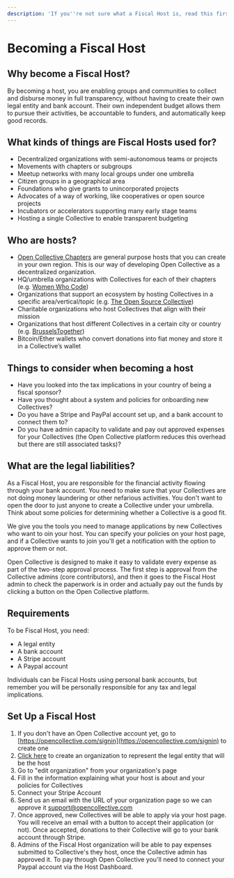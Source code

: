 ```yaml
---
description: 'If you''re not sure what a Fiscal Host is, read this first.'
---
```


# Becoming a Fiscal Host

## Why become a Fiscal Host?

By becoming a host, you are enabling groups and communities to collect and disburse money in full transparency, without having to create their own legal entity and bank account. Their own independent budget allows them to pursue their activities, be accountable to funders, and automatically keep good records.

## What kinds of things are Fiscal Hosts used for?

* Decentralized organizations with semi-autonomous teams or projects
* Movements with chapters or subgroups
* Meetup networks with many local groups under one umbrella
* Citizen groups in a geographical area
* Foundations who give grants to unincorporated projects
* Advocates of a way of working, like cooperatives or open source projects
* Incubators or accelerators supporting many early stage teams
* Hosting a single Collective to enable transparent budgeting

## Who are hosts?

* [Open Collective Chapters](https://opencollective.com/chapters) are general purpose hosts that you can create in your own region. This is our way of developing Open Collective as a decentralized organization.
* HQ/umbrella organizations with Collectives for each of their chapters \(e.g. [Women Who Code](https://opencollective.com/wwcode)\)
* Organizations that support an ecosystem by hosting Collectives in a specific area/vertical/topic \(e.g. [The Open Source Collective](https://opencollective.com/opensource)\)
* Charitable organizations who host Collectives that align with their mission
* Organizations that host different Collectives in a certain city or country \(e.g. [BrusselsTogether](https://opencollective.com/brusselstogether)\)
* Bitcoin/Ether wallets who convert donations into fiat money and store it in a Collective’s wallet

## Things to consider when becoming a host

* Have you looked into the tax implications in your country of being a fiscal sponsor?
* Have you thought about a system and policies for onboarding new Collectives?
* Do you have a Stripe and PayPal account set up, and a bank account to connect them to?
* Do you have admin capacity to validate and pay out approved expenses for your Collectives \(the Open Collective platform reduces this overhead but there are still associated tasks\)?

## What are the legal liabilities?

As a Fiscal Host, you are responsible for the financial activity flowing through your bank account. You need to make sure that your Collectives are not doing money laundering or other nefarious activities. You don't want to open the door to just anyone to create a Collective under your umbrella. Think about some policies for determining whether a Collective is a good fit.

We give you the tools you need to manage applications by new Collectives who want to oin your host. You can specify your policies on your host page, and if a Collective wants to join you'll get a notification with the option to approve them or not.

Open Collective is designed to make it easy to validate every expense as part of the two-step approval process. The first step is approval from the Collective admins \(core contributors\), and then it goes to the Fiscal Host admin to check the paperwork is in order and actually pay out the funds by clicking a button on the Open Collective platform.

## Requirements

To be Fiscal Host, you need:

* A legal entity
* A bank account
* A Stripe account
* A Paypal account

 Individuals can be Fiscal Hosts using personal bank accounts, but remember you will be personally responsible for any tax and legal implications. 

## Set Up a Fiscal Host

1. If you don't have an Open Collective account yet, go to [https://opencollective.com/signin](https://opencollective.com/signin) to create one
2. [Click here](https://opencollective.com/organizations/new) to create an organization to represent the legal entity that will be the host
3. Go to "edit organization" from your organization's page
4. Fill in the information explaining what your host is about and your policies for Collectives
5. Connect your Stripe Account 
6. Send us an email with the URL of your organization page so we can approve it support@opencollective.com
7. Once approved, new Collectives will be able to apply via your host page. You will receive an email with a button to accept their application \(or not\). Once accepted, donations to their Collective will go to your bank account through Stripe.
8. Admins of the Fiscal Host organization will be able to pay expenses submitted to Collective's they host, once the Collective admin has approved it. To pay through Open Collective you'll need to connect your Paypal account via the Host Dashboard.

